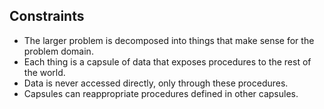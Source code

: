 ## Constraints

- The larger problem is decomposed into things that make sense for the problem domain.
- Each thing is a capsule of data that exposes procedures to the rest of the world.
- Data is never accessed directly, only through these procedures.
- Capsules can reappropriate procedures defined in other capsules.
